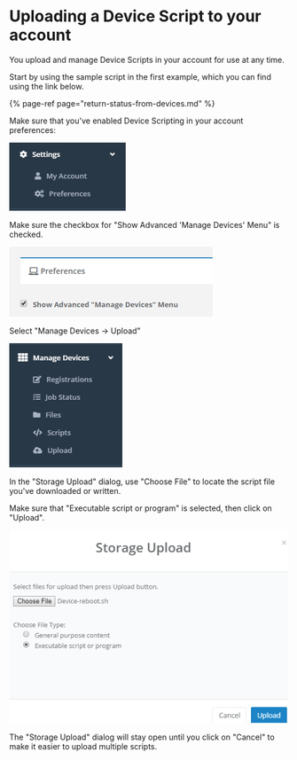 # Uploading a Device Script to your account

You upload and manage Device Scripts in your account for use at any time.

Start by using the sample script in the first example, which you can find using the link below.

{% page-ref page="return-status-from-devices.md" %}

Make sure that you've enabled Device Scripting in your account preferences:

 

![](../../.gitbook/assets/image%20%2830%29.png)

Make sure the checkbox for "Show Advanced 'Manage Devices' Menu" is checked.

![](../../.gitbook/assets/image%20%2844%29.png)

Select "Manage Devices -&gt; Upload"

![](../../.gitbook/assets/image%20%2862%29.png)

In the "Storage Upload" dialog, use "Choose File" to locate the script file you've downloaded or written.

Make sure that "Executable script or program" is selected, then click on "Upload".

![](../../.gitbook/assets/image%20%2816%29.png)

The "Storage Upload" dialog will stay open until you click on "Cancel" to make it easier to upload multiple scripts.

